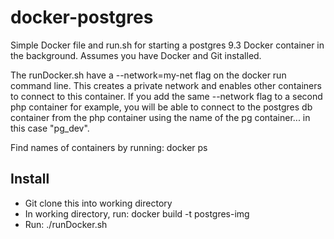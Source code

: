 # docker-postgres

Simple Docker file and run.sh for starting a postgres 9.3 Docker container in the background. Assumes you have Docker and Git installed.

The runDocker.sh have a --network=my-net flag on the docker run command line. This creates a private network and enables other containers to connect to this container. If you add the same --network flag to a second php container for example, you will be able to connect to the postgres db container from the php container using the name of the pg container... in this case "pg_dev". 

Find names of containers by running: docker ps

## Install

 * Git clone this into working directory
 * In working directory, run: docker build -t postgres-img
 * Run: ./runDocker.sh

